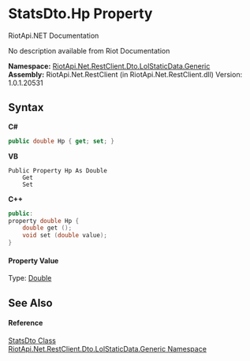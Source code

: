 # StatsDto.Hp Property 
RiotApi.NET Documentation 

No description available from Riot Documentation

**Namespace:**&nbsp;<a href="304beb8e-603a-7dd9-9522-85c438524038">RiotApi.Net.RestClient.Dto.LolStaticData.Generic</a><br />**Assembly:**&nbsp;RiotApi.Net.RestClient (in RiotApi.Net.RestClient.dll) Version: 1.0.1.20531

## Syntax

**C#**<br />
``` C#
public double Hp { get; set; }
```

**VB**<br />
``` VB
Public Property Hp As Double
	Get
	Set
```

**C++**<br />
``` C++
public:
property double Hp {
	double get ();
	void set (double value);
}
```


#### Property Value
Type: <a href="http://msdn2.microsoft.com/en-us/library/643eft0t" target="_blank">Double</a>

## See Also


#### Reference
<a href="525261f5-5f08-0736-427a-6363c5a1ff9e">StatsDto Class</a><br /><a href="304beb8e-603a-7dd9-9522-85c438524038">RiotApi.Net.RestClient.Dto.LolStaticData.Generic Namespace</a><br />
